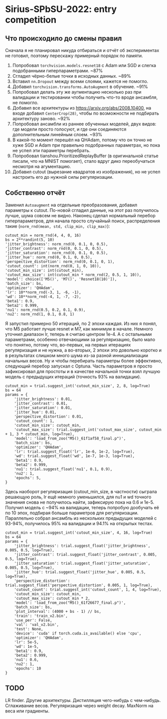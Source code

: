 # Sirius-SPbSU-2022: entry competition
## Что происходило до смены правил
Сначала я не планировал никуда отбираться и отчёт об экспериментах не готовил, поэтому перескажу примерный порядок по памяти.
1. Попробовал `torchvision.models.resnet18` с Adam или SGD и слегка подобранными гиперпараметрами. ~87%
2. Сгладил чёрно-белые точки в исходных данных. ~89%
3. Вставил `nn.Dropout` между всеми слоями, кажется не помогло. 
4. Добавил `torchvision.transforms.AutoAugment` в обучение. ~91%
5. Попробовал делать эту же аугментацию несколько раз при валидации и тестировании чтобы получить что-то вроде ансамбля, не помогло.
6. Добавил все архитектуры из https://arxiv.org/abs/2008.10400, на входе добавил `CenterCrop(28)`, чтобы по возможности не подбирать архитектуру заново. ~92%
7. Попробовал ансамбли из раннее обученных моделей, двух видов: где модели просто голосуют, и где они соединяются дополнительным линейным слоем. ~93%
8. В какой-то момент перешёл на QHAdam, потому что он точно не хуже SGD и Adam при правильно подобранных параметрах, но пока не успел эти параметры перебрать.
9. Попробовал tianshou.PrioritizedReplayBuffer (в оригинальной статье писали, что на MNIST помогает), стало вдруг дико переобучаться несмотря на агументацию.
10. Добавил cutout (вырезание квадратов из изображения), но не успел настроить его до нужной силы регуляризации.
## Собственно отчёт
Заменил `Autoaugment` на отдельные преобразования, добавил параметры к cutout.
По-новой сгладил данные, на этот раз получилось лучше, шума совсем не видно.
Наконец сделал нормальный перебор гиперпараметров, для начала просто случайный поиск, распределения такие (`norm_rnd(mean, std, clip_min, clip_max)`):


    cutout_min = norm_rnd(4, 4, 0, 16)
    bs = 2**randint(5, 10)
    'jitter_brightness': norm_rnd(0, 0.1, 0, 0.5),
    'jitter_contrast': norm_rnd(0, 0.1, 0, 0.5),
    'jitter_saturation': norm_rnd(0, 0.1, 0, 0.5),
    'jitter_hue': norm_rnd(0, 0.1, 0, 0.5),
    'perspective_distortion': norm_rnd(0, 0.1, 0, 1),
    'cutout_count': int(norm_rnd(0, 1, 0, 10)),
    'cutout_min_size': int(cutout_min),
    'cutout_max_size': int(cutout_min * norm_rnd(2, 0.5, 1, 10)),
    'model': choice(['M5()', 'M7()', 'Resnet18(10)']),
    'batch_size': bs,
    'optimizer': 'QHAdam',
    'lr': 10**norm_rnd(-3, 1, -6, -1),
    'wd': 10**norm_rnd(-4, 1, -7, -2),
    'beta1': 0.9,
    'beta2': 0.999,
    'nu1': norm_rnd(0.5, 0.2, 0.1, 0.9),
    'nu2': norm_rnd(1, 0.1, 0.8, 1)

Я запустил примерно 50 итераций, по 2 эпохи каждая. Из них я понял, что M5 работает лучше resnet и M7, как минимум в начале. Немного уточнил диапазон lr, теперь я считаю центром 1e-4. А с остальными параметрами, особенно отвечающими за регуляризацию, было мало что понятно, потому что, во-первых, на первых итерациях регуляризация и не нужна, а во-вторых, 2 эпохи это довольно коротко и в результатах слишком много шума из-за разной иннициализации начальных весов. Ну и чтобы перебирать параметры более эффективно, следующий перебор запускал с Optuna. Часть параметров я просто зафиксировал для простоты и в качестве начальной точки взял лучшую модель с предыдущих итераций (точность 93% на валидации).

    cutout_min = trial.suggest_int('cutout_min_size', 2, 8, log=True)
    bs = 64
    params = {
        'jitter_brightness': 0.01,
        'jitter_contrast': 0.01,
        'jitter_saturation': 0.01,
        'jitter_hue': 0.01,
        'perspective_distortion': 0.01,
        'cutout_count': 1,
        'cutout_min_size': cutout_min,
        'cutout_max_size': trial.suggest_int('cutout_max_size', cutout_min + 1, 3 * cutout_min, log=True),
        'model': 'load_from_zoo("M5()_61f1af58_final.p")',
        'batch_size': bs,
        'optimizer': 'QHAdam',
        'lr': trial.suggest_float('lr', 1e-6, 1e-2, log=True),
        'wd': trial.suggest_float('wd', 1e-7, 1e-3, log=True),
        'beta1': 0.9,
        'beta2': 0.999,
        'nu1': trial.suggest_float('nu1', 0.1, 0.9),
        'nu2': 1,
        'epochs': 5,
    }

Здесь наоборот регуляризация (cutout_min_size, в частности) сыграла решающую роль, lr ещё немного уменьшился, для nu1 и wd точного значения снова не получилось найти, зафиксирую пока на 0.6 и 1e-5. Получил модель с ~94% на валидации, теперь попробую дообучать её по 10 эпох, подбирая больше параметров для регуляризации. Параллельно собрал ансамбль из нескольких предыдущих моделей с 93-94%, получилось 95% на валидации и 94.1% на открытых тестах.


    cutout_min = trial.suggest_int('cutout_min_size', 4, 16, log=True)
    bs = 64
    params = {
        'jitter_brightness': trial.suggest_float('jitter_brightness', 0.005, 0.5, log=True),
        'jitter_contrast': trial.suggest_float('jitter_contrast', 0.005, 0.5, log=True),
        'jitter_saturation': trial.suggest_float('jitter_saturation', 0.005, 0.5, log=True),
        'jitter_hue': trial.suggest_float('jitter_hue', 0.005, 0.5, log=True),
        'perspective_distortion': trial.suggest_float('perspective_distortion', 0.005, 1, log=True),
        'cutout_count': trial.suggest_int('cutout_count', 1, 4, log=True),
        'cutout_min_size': cutout_min,
        'cutout_max_size': cutout_min * 2,
        'model': 'load_from_zoo("M5()_61f26677_final.p")',
        'batch_size': bs,
        'plot_interval': (4000 + bs - 1) // bs,
        'train': 'train_v2.bin',
        'use_per': False,
        'val': 'val_v2.bin',
        'test': None,
        'device': 'cuda' if torch.cuda.is_available() else 'cpu',
        'optimizer': 'QHAdam',
        'lr': 5e-5,
        'wd': 1e-5,
        'beta1': 0.9,
        'beta2': 0.999,
        'nu1': 0.6,
        'nu2': 1,
        'epochs': 10
    }

## TODO
LR finder.
Другие архитектуры.
Дистилляция чего-нибудь с чем-нибудь.
Сглаживание весов.
Регуляризация через weight decay.
MaxNorm на веса или градиенты.
